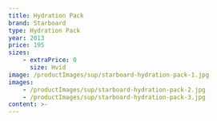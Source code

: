 ```yaml
---
title: Hydration Pack
brand: Starboard
type: Hydration Pack
year: 2013
price: 195
sizes:
    - extraPrice: 0
      size: Hvid
image: /productImages/sup/starboard-hydration-pack-1.jpg
images:
    - /productImages/sup/starboard-hydration-pack-2.jpg
    - /productImages/sup/starboard-hydration-pack-3.jpg
content: >-
---
```

